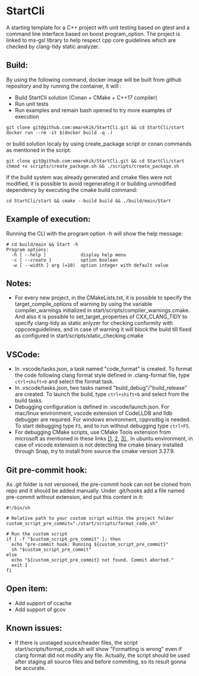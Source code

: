 # StartCli
A starting template for a C++ project with unit testing based on gtest and a command line interface based on boost program_option. The project is linked to ms-gsl library to help respect cpp core guidelines which are checked by clang-tidy static analyzer.

## Build:
By using the following command, docker image will be built from github repository and by running the container, it will : 
 * Build StartCli solution (Conan + CMake + C++17 compiler)
 * Run unit tests
 * Run examples and remain  bash opened to try more examples of execution
```
git clone git@github.com:omarekik/StartCli.git && cd StartCli/start
docker run --rm -it $(docker build -q .)
```
or build solution localy by using create_package script or conan commands as mentioned in the script: 
```
git clone git@github.com:omarekik/StartCli.git && cd StartCli/start
chmod +x scripts/create_package.sh && ./scripts/create_package.sh
```   
If the build system was already generated and cmake files were not modified, it is possible to avoid regenerating it or building unmodified dependency by executing the cmake build command: 
```
cd StartCli/start && cmake --build build && ./build/main/Start
```
## Example of execution:
Running the CLI with the program option -h will show the help message:
```console
# cd build/main && Start -h
Program options:
  -h [ --help ]             display help menu
  -c [ --create ]           option boolean
  -w [ --width ] arg (=10)  option integer with default value

```

## Notes:
 * For every new project, in the CMakeLists.txt, it is possible to specify the target_compile_options of warning by using the variable compiler_warnings initialized in start/scripts/compiler_warnings.cmake. And also it is possible to set_target_properties of CXX_CLANG_TIDY to specify clang-tidy as static anlyzer for checking conformity with cppcoreguidelines, and in case of warning it will block the build till fixed as configured in start/scripts/static_checking.cmake

## VSCode:
 * In .vscode/tasks.json, a task named "code_format" is created. To format the code following clang format style defined in .clang-format file, type `ctrl+shift+b` and select the format task.
 * In .vscode/tasks.json, two tasks named "build_debug"/"build_release" are created. To launch the build, type `ctrl+shift+b` and select from the build tasks. 
 * Debugging configuration is defined in .vscode/launch.json. For mac/linux environment, vscode extension of CodeLLDB and lldb debugger are required. For windows environment, cppvsdbg is needed. To start debugging type `F5`, and to run without debugging type `ctrl+F5`.  
 * For debugging CMake scripts, use CMake Tools extension from microsoft as mentioned in these links [\[1](https://devblogs.microsoft.com/cppblog/introducing-cmake-debugger-in-vs-code-debug-your-cmake-scripts-using-open-source-cmake-debugger/), [2](https://github.com/microsoft/vscode-cmake-tools/blob/main/docs/debug.md), [3\]
](https://devblogs.microsoft.com/cppblog/debug-vcpkg-portfiles-in-cmake-script-mode-with-visual-studio-code/). In ubuntu environment, in case of vscode extension is not detecting the cmake binary installed through Snap, try to install from source the cmake version 3.27.9.  

## Git pre-commit hook:
As .git folder is not versioned, the pre-commit hook can not be cloned from repo and it should be added manually. Under .git/hooks add a file named pre-commit without extension, and put this content in it:  
```
#!/bin/sh

# Relative path to your custom script within the project folder
custom_script_pre_commit="./start/scripts/format_code.sh"

# Run the custom script
if [ -f "$custom_script_pre_commit" ]; then
  echo "pre-commit hook: Running ${custom_script_pre_commit}"
  sh "$custom_script_pre_commit"
else
  echo "${custom_script_pre_commit} not found. Commit aborted."
  exit 1
fi
```  
## Open item:
 * Add support of ccache
 * Add support of gcov

## Known issues:
 * If there is unstaged source/header files, the script start/scripts/format_code.sh will show "Formatting is wrong" even if clang format did not modify any file. Actually, the script should be used after staging all source files and before commiting, so its result gonna be accurate.

